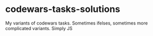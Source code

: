 # codewars-tasks-solutions
My variants of codewars tasks. Sometimes ifelses, sometimes more complicated variants. Simply JS
